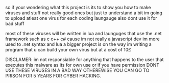 so if your wondering what this project is its to show you how to make viruses and stuff not really good ones but just to understand a bit im going to upload atleat one virus for each coding laungauge 
also dont use it for bad stuff

most of these viruses will be written in lua and launguges that use the .net framework such as c c++ c# cause im not really a javascript dev im more used to .net syntax and lua a bigger project is on the way im writing a program that u can build your own virus but at a cost of 10£



DISCLAMER: im not responsiable for anything that happens to the user that executes this malware as its for own use or if you have permission DONT USE THESE VIRUSES IN A BAD WAY OTHEREWISE YOU CAN GO TO PRISON FOR 5 YEARS FOR CYBER HACKING.
